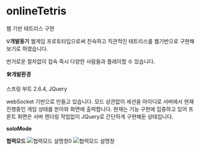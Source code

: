 # onlineTetris

웹 기반 테트리스 구현

**💡개발동기**
웹게임 프로토타입으로써 친숙하고 직관적인 테트리스를 웹기반으로 구현해보기로 하였습니다.

번거로운 절차없이 접속 즉시 다양한 사람들과 플레이할 수 있습니다.

**🛠️개발환경**

스프링 부트 2.6.4, JQuery


webSocket 기반으로 만들고 있습니다.
모드 상관없이 세션을 아이디로 서버에서 현재 진행중인 게임 상태를 받아와 화면에 출력합니다.
현재는 기능 구현에 집중하고 있어 프론트 화면은 서버 렌더링 작업없이 JQuery로 간단하게 구현해둔 상태입니다.


**soloMode**


  

**협력모드**
![협력모드 설명창0](https://user-images.githubusercontent.com/30370933/160237915-d7e9fcdc-cd82-4889-bdda-9f93ba9cf34b.PNG)
![협력모드 설명창](https://user-images.githubusercontent.com/30370933/160237920-5f99d703-53a8-49c2-bf20-4f149df27de0.PNG)
